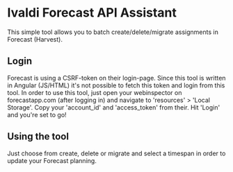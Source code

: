 # Ivaldi Forecast API Assistant

This simple tool allows you to batch create/delete/migrate assignments in Forecast (Harvest).

## Login

Forecast is using a CSRF-token on their login-page. Since this tool is written in Angular (JS/HTML) it's not possible to fetch this token and login from this tool. In order to use this tool, just open your webinspector on forecastapp.com (after logging in) and navigate to 'resources' > 'Local Storage'. Copy your 'account_id' and 'access_token' from their. Hit 'Login' and you're set to go!

## Using the tool

Just choose from create, delete or migrate and select a timespan in order to update your Forecast planning.
